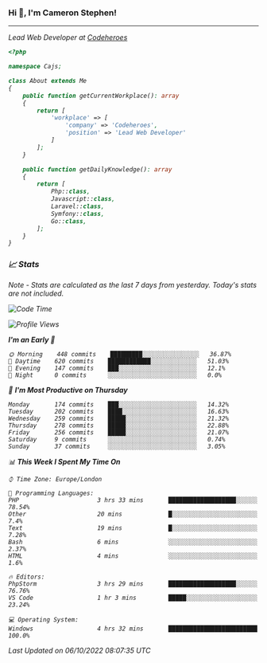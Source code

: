 ### Hi 👋, I'm Cameron Stephen!
<hr>
<p><em>Lead Web Developer at <a href="https://codeheroes.co.uk">Codeheroes</a></p>


```php
<?php

namespace Cajs;

class About extends Me
{
    public function getCurrentWorkplace(): array
    {
        return [
            'workplace' => [
                'company' => 'Codeheroes',
                'position' => 'Lead Web Developer'
            ]
        ];
    }

    public function getDailyKnowledge(): array
    {
        return [
            Php::class,
            Javascript::class,
            Laravel::class,
            Symfony::class,
            Go::class,
        ];
    }
}
```

### 📈 Stats
<p><em>Note - Stats are calculated as the last 7 days from yesterday. Today's stats are not included.</em></p>


<!--START_SECTION:waka-->
![Code Time](http://img.shields.io/badge/Code%20Time-3%2C142%20hrs%2042%20mins-blue)

![Profile Views](http://img.shields.io/badge/Profile%20Views-0-blue)

**I'm an Early 🐤** 

```text
🌞 Morning    448 commits    █████████░░░░░░░░░░░░░░░░   36.87% 
🌆 Daytime    620 commits    ████████████░░░░░░░░░░░░░   51.03% 
🌃 Evening    147 commits    ███░░░░░░░░░░░░░░░░░░░░░░   12.1% 
🌙 Night      0 commits      ░░░░░░░░░░░░░░░░░░░░░░░░░   0.0%

```
📅 **I'm Most Productive on Thursday** 

```text
Monday       174 commits    ███░░░░░░░░░░░░░░░░░░░░░░   14.32% 
Tuesday      202 commits    ████░░░░░░░░░░░░░░░░░░░░░   16.63% 
Wednesday    259 commits    █████░░░░░░░░░░░░░░░░░░░░   21.32% 
Thursday     278 commits    █████░░░░░░░░░░░░░░░░░░░░   22.88% 
Friday       256 commits    █████░░░░░░░░░░░░░░░░░░░░   21.07% 
Saturday     9 commits      ░░░░░░░░░░░░░░░░░░░░░░░░░   0.74% 
Sunday       37 commits     ░░░░░░░░░░░░░░░░░░░░░░░░░   3.05%

```


📊 **This Week I Spent My Time On** 

```text
⌚︎ Time Zone: Europe/London

💬 Programming Languages: 
PHP                      3 hrs 33 mins       ███████████████████░░░░░░   78.54% 
Other                    20 mins             █░░░░░░░░░░░░░░░░░░░░░░░░   7.4% 
Text                     19 mins             █░░░░░░░░░░░░░░░░░░░░░░░░   7.28% 
Bash                     6 mins              ░░░░░░░░░░░░░░░░░░░░░░░░░   2.37% 
HTML                     4 mins              ░░░░░░░░░░░░░░░░░░░░░░░░░   1.6%

🔥 Editors: 
PhpStorm                 3 hrs 29 mins       ███████████████████░░░░░░   76.76% 
VS Code                  1 hr 3 mins         █████░░░░░░░░░░░░░░░░░░░░   23.24%

💻 Operating System: 
Windows                  4 hrs 32 mins       █████████████████████████   100.0%

```


 Last Updated on 06/10/2022 08:07:35 UTC
<!--END_SECTION:waka-->
